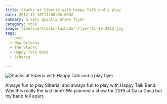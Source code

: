 ```yaml
---
title: Stacks at Siberia with Happy Talk and a play 
date: 2012-11-16T11:00:00.000Z
summary: a very quickly drawn flyer
category: rock
image: timeline/stacks-luchador-flyer-11-18-2012.jpg
tags:
  - post
  - New Orleans
  - The Stacks
  - Happy Talk Band
  - Siberia

---
```


![Stacks at Siberia with Happy Talk and a play flyer](/static/img/rock/stacks-luchador-flyer-11-18-2012.jpg "Stacks at Siberia with Happy Talk and a play flyer")

Always fun to play Siberia, and always fun to play with Happy Talk Band. Was this really the last time? We planned a show for 2019 at Gasa Gasa but my band fell apart.